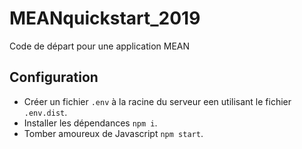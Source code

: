 # MEANquickstart_2019

Code de départ pour une application MEAN

## Configuration

- Créer un fichier `.env` à la racine du serveur een utilisant le fichier `.env.dist`.
- Installer les dépendances `npm i`.
- Tomber amoureux de Javascript `npm start`.

